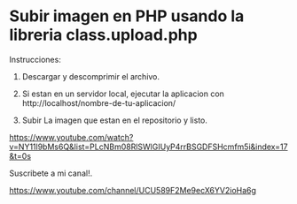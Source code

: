 # Subir imagen en PHP usando la libreria class.upload.php

Instrucciones:

1. Descargar y descomprimir el archivo.

2. Si estan en un servidor local, ejecutar la aplicacion con http://localhost/nombre-de-tu-aplicacion/

3. Subir La imagen que estan en el repositorio y listo.

https://www.youtube.com/watch?v=NY11l9bMs6Q&list=PLcNBm08RlSWlGIUyP4rrBSGDFSHcmfm5i&index=17&t=0s

Suscribete a mi canal!. 

https://www.youtube.com/channel/UCU589F2Me9ecX6YV2ioHa6g
